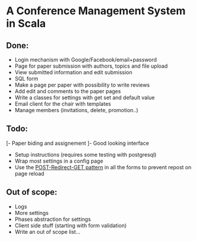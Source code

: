 A Conference Management System in Scala
=======================================

Done:
-----

- Login mechanism with Google/Facebook/email+password
- Page for paper submission with authors, topics and file upload
- View submitted information and edit submission
- SQL form
- Make a page per paper with possibility to write reviews
- Add edit and comments to the paper pages
- Write a classes for settings with get set and default value
- Email client for the chair with templates
- Manage members (invitations, delete, promotion..)

Todo:
-----

[- Paper biding and assignement
]- Good looking interface
- Setup instructions (requires some testing with postgresql)
- Wrap most settings in a config page
- Use the [POST-Redirect-GET pattern][1] in all the forms to prevent repost on
  page reload

Out of scope:
-------------

- Logs
- More settings
- Phases abstraction for settings
- Client side stuff (starting with form validation)
- Write an out of scope list...

[1]: http://www.theserverside.com/news/1365146/Redirect-After-Post
